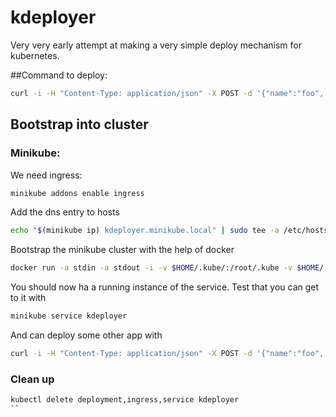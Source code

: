 # kdeployer

Very very early attempt at making a very simple deploy mechanism for kubernetes.

##Command to deploy:

```bash
curl -i -H "Content-Type: application/json" -X POST -d '{"name":"foo", "image": "espenkm/kdeployer:latest"}' http://localhost:5000/deploy
```

## Bootstrap into cluster

### Minikube:

We need ingress:

```bash
minikube addons enable ingress
```

Add the dns entry to hosts
```bash
echo "$(minikube ip) kdeployer.minikube.local" | sudo tee -a /etc/hosts
```

Bootstrap the minikube cluster with the help of docker

```bash
docker run -a stdin -a stdout -i -v $HOME/.kube/:/root/.kube -v $HOME/.minikube:$HOME/.minikube -t espenkm/kdeployer python deploy.py
```

You should now ha a running instance of the service. Test that you can get to it with

```bash
minikube service kdeployer
```

And can deploy some other app with

```bash
curl -i -H "Content-Type: application/json" -X POST -d '{"name":"foo", "image": "espenkm/kdeployer:latest"}' http://kdeployer.local/deploy
```

### Clean up

```bash
kubectl delete deployment,ingress,service kdeployer
``
